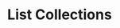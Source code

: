 ---
title: List Collections
excerpt: Retrieve a paginated, filtered list of Collections
api:
  file: swagger2.json
  operationId: post_api-v2-collections
hidden: false
---